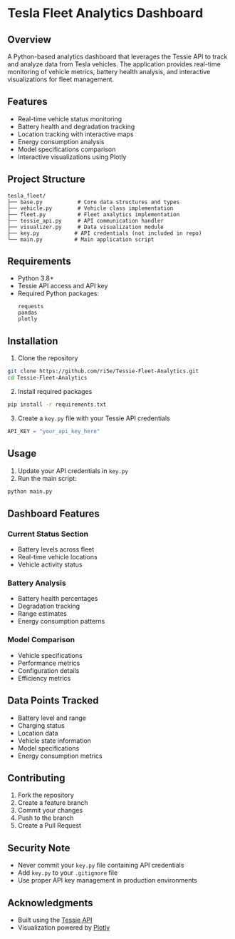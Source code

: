 # Tesla Fleet Analytics Dashboard

## Overview
A Python-based analytics dashboard that leverages the Tessie API to track and analyze data from Tesla vehicles. The application provides real-time monitoring of vehicle metrics, battery health analysis, and interactive visualizations for fleet management.

## Features
- Real-time vehicle status monitoring
- Battery health and degradation tracking
- Location tracking with interactive maps
- Energy consumption analysis
- Model specifications comparison
- Interactive visualizations using Plotly

## Project Structure
```
tesla_fleet/
├── base.py           # Core data structures and types
├── vehicle.py        # Vehicle class implementation
├── fleet.py          # Fleet analytics implementation
├── tessie_api.py     # API communication handler
├── visualizer.py     # Data visualization module
├── key.py           # API credentials (not included in repo)
└── main.py          # Main application script
```

## Requirements
- Python 3.8+
- Tessie API access and API key
- Required Python packages:
  ```
  requests
  pandas
  plotly
  ```

## Installation
1. Clone the repository
```bash
git clone https://github.com/ri5e/Tessie-Fleet-Analytics.git
cd Tessie-Fleet-Analytics
```

2. Install required packages
```bash
pip install -r requirements.txt
```

3. Create a `key.py` file with your Tessie API credentials
```python
API_KEY = "your_api_key_here"
```

## Usage
1. Update your API credentials in `key.py`
2. Run the main script:
```bash
python main.py
```

## Dashboard Features
### Current Status Section
- Battery levels across fleet
- Real-time vehicle locations
- Vehicle activity status

### Battery Analysis
- Battery health percentages
- Degradation tracking
- Range estimates
- Energy consumption patterns

### Model Comparison
- Vehicle specifications
- Performance metrics
- Configuration details
- Efficiency metrics

## Data Points Tracked
- Battery level and range
- Charging status
- Location data
- Vehicle state information
- Model specifications
- Energy consumption metrics

## Contributing
1. Fork the repository
2. Create a feature branch
3. Commit your changes
4. Push to the branch
5. Create a Pull Request

## Security Note
- Never commit your `key.py` file containing API credentials
- Add `key.py` to your `.gitignore` file
- Use proper API key management in production environments

## Acknowledgments
- Built using the [Tessie API](https://tessie.com/)
- Visualization powered by [Plotly](https://plotly.com/)

